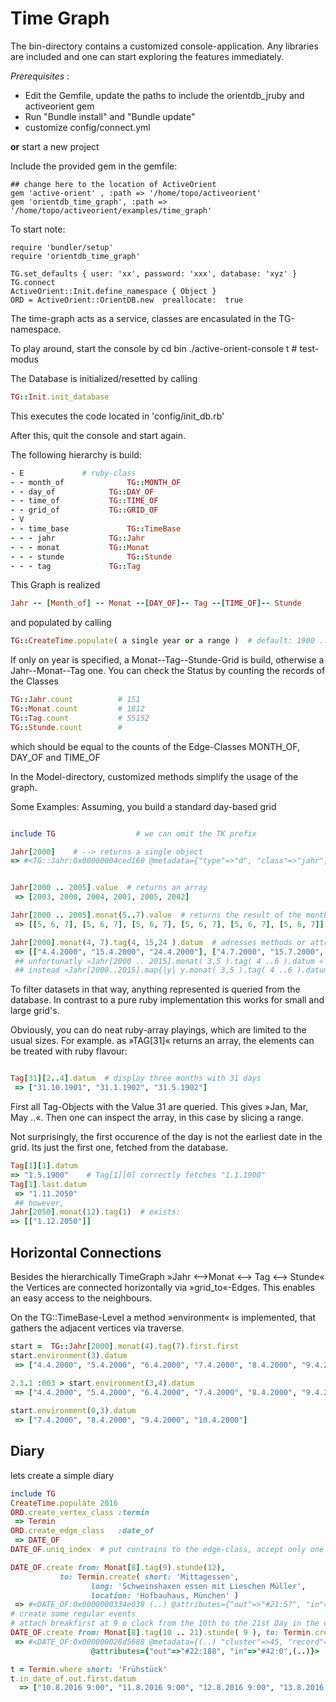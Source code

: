# Time Graph

The bin-directory contains a customized console-application. 
Any libraries are included and one can start exploring the features immediately.

*Prerequisites* : 
* Edit the Gemfile, update the paths to include the orientdb_jruby and activeorient gem
* Run "Bundle install" and "Bundle update"
* customize config/connect.yml

**or** start a new project 

Include the provided gem in the gemfile:
 ```
## change here to the location of ActiveOrient
 gem 'active-orient' , :path => '/home/topo/activeorient'
 gem 'orientdb_time_graph', :path => '/home/topo/activeorient/examples/time_graph'
```
To start note:
```
require 'bundler/setup'
require 'orientdb_time_graph'

TG.set_defaults { user: 'xx', password: 'xxx', database: 'xyz' } 
TG.connect
ActiveOrient::Init.define_namespace { Object }
ORD = ActiveOrient::OrientDB.new  preallocate:  true

```
The time-graph acts as a service, classes are encasulated in the TG-namespace.


To play around, start the console by
  cd bin
  ./active-orient-console t  # test-modus

The Database is initialized/resetted by calling

```ruby
TG::Init.init_database
```
This executes the code located in 'config/init_db.rb'

After this, quit the console and start again.


The following hierarchy is build:

```ruby
- E				# ruby-class
- - month_of		      TG::MONTH_OF
- - day_of		      TG::DAY_OF
- - time_of		      TG::TIME_OF
- - grid_of		      TG::GRID_OF
- V
- - time_base		      TG::TimeBase
- - - jahr		      TG::Jahr
- - - monat		      TG::Monat
- - - stunde		      TG::Stunde
- - - tag		      TG::Tag
```
This Graph is realized

```ruby
Jahr -- [Month_of] -- Monat --[DAY_OF]-- Tag --[TIME_OF]-- Stunde
```
and populated by calling 

```ruby
TG::CreateTime.populate( a single year or a range )  # default: 1900 .. 2050
```
If only on year is specified, a Monat--Tag--Stunde-Grid is build, otherwise a Jahr--Monat--Tag one.
You can check the Status by counting the records of the Classes

```ruby
TG::Jahr.count			# 151
TG::Monat.count 		# 1812
TG::Tag.count 			# 55152
TG::Stunde.count		#
```
which should be equal to the counts of the Edge-Classes MONTH_OF, DAY_OF and TIME_OF

In the Model-directory, customized methods simplify the usage of the graph.

Some Examples:
Assuming, you build a standard day-based grid

```ruby

include TG					# we can omit the TK prefix

Jahr[2000]    # --> returns a single object
=> #<TG::Jahr:0x00000004ced160 @metadata={"type"=>"d", "class"=>"jahr", "version"=>13, "fieldTypes"=>"out_month_of=g", "cluster"=>34, "record"=>101}, @d=nil, @attributes={"value"=>2000, "out_month_of"=>["#53:1209", "#54:1209", "#55:1209", "#56:1209", "#53:1210", "#54:1210", "#55:1210", "#56:1210", "#53:1211", "#54:1211", "#55:1211", "#56:1211"], "created_at"=>Fri, 09 Sep 2016 10:14:30 +0200}>


Jahr[2000 .. 2005].value  # returns an array
 => [2003, 2000, 2004, 2001, 2005, 2002] 

Jahr[2000 .. 2005].monat(5..7).value  # returns the result of the month-attribute (or method)
 => [[5, 6, 7], [5, 6, 7], [5, 6, 7], [5, 6, 7], [5, 6, 7], [5, 6, 7]] 

Jahr[2000].monat(4, 7).tag(4, 15,24 ).datum  # adresses methods or attributes of the specified day's
 => [["4.4.2000", "15.4.2000", "24.4.2000"], ["4.7.2000", "15.7.2000", "24.7.2000"]] 
 ## unfortunatly »Jahr[2000 .. 2015].monat( 3,5 ).tag( 4 ..6 ).datum « does not fits now
 ## instead »Jahr[2000..2015].map{|y| y.monat( 3,5 ).tag( 4 ..6 ).datum } « does the job.
```

To filter datasets in that way, anything represented is queried from the database. In contrast to
a pure ruby implementation this works for small and large grid's.

Obviously, you can do neat ruby-array playings, which are limited to the usual sizes.
For example. as »TAG[31]« returns an array, the elements can be treated with ruby flavour:

```ruby

Tag[31][2..4].datum  # display three months with 31 days 
 => ["31.10.1901", "31.1.1902", "31.5.1902"]

```
First all Tag-Objects with the Value 31 are queried. This gives »Jan, Mar, May ..«. Then one can inspect the array, in this case by slicing a range.

Not surprisingly, the first occurence of the day is not the earliest date in the grid. Its just the first one,
fetched from the database.

``` ruby
Tag[1][1].datum
=> "1.5.1900"    # Tag[1][0] correctly fetches "1.1.1900"
Tag[1].last.datum
 => "1.11.2050"
 ## however, 
Jahr[2050].monat(12).tag(1)  # exists:
=> [["1.12.2050"]]
```

## Horizontal Connections

Besides the hierarchically TimeGraph »Jahr <-->Monat <--> Tag <--> Stunde«  the Vertices are connected
horizontally via »grid_to«-Edges. This enables an easy access to the neighbours.

On the TG::TimeBase-Level a method »environment« is implemented, that gathers the adjacent vertices 
via traverse.

``` ruby
start =  TG::Jahr[2000].monat(4).tag(7).first.first
start.environment(3).datum
 => ["4.4.2000", "5.4.2000", "6.4.2000", "7.4.2000", "8.4.2000", "9.4.2000", "10.4.2000"] 

2.3.1 :003 > start.environment(3,4).datum
 => ["4.4.2000", "5.4.2000", "6.4.2000", "7.4.2000", "8.4.2000", "9.4.2000", "10.4.2000", "11.4.2000"] 
 
start.environment(0,3).datum
 => ["7.4.2000", "8.4.2000", "9.4.2000", "10.4.2000"] 
```



## Diary

lets create a simple diary

```ruby
include TG
CreateTime.populate 2016
ORD.create_vertex_class :termin
 => Termin
ORD.create_edge_class   :date_of
 => DATE_OF
DATE_OF.uniq_index	# put contrains to the edge-class, accept only one entry per item 

DATE_OF.create from: Monat[8].tag(9).stunde(12), 
	       to: Termin.create( short: 'Mittagessen', 
				  long: 'Schweinshaxen essen mit Lieschen Müller', 
				  location: 'Hofbauhaus, München' )
 => #<DATE_OF:0x0000000334e038 (..) @attributes={"out"=>"#21:57", "in"=>"#41:0", (..)}> 
# create some regular events
# attach breakfirst at 9 o clock from the 10th to the 21st Day in the current month
DATE_OF.create from: Monat[8].tag(10 .. 21).stunde( 9 ), to: Termin.create( :short => 'Frühstück' )
 => #<DATE_OF:0x000000028d5688 @metadata={(..) "cluster"=>45, "record"=>8}, 
			      @attributes={"out"=>"#22:188", "in"=>"#42:0",(..)}>

t = Termin.where short: 'Frühstück'
t.in_date_of.out.first.datum
  => ["10.8.2016 9:00", "11.8.2016 9:00", "12.8.2016 9:00", "13.8.2016 9:00", "14.8.2016 9:00", "15.8.2016 9:00", "16.8.2016 9:00", "17.8.2016 9:00", "18.8.2016 9:00", "19.8.2016 9:00", "20.8.2016 9:00", "21.8.2016 9:00"]

```

